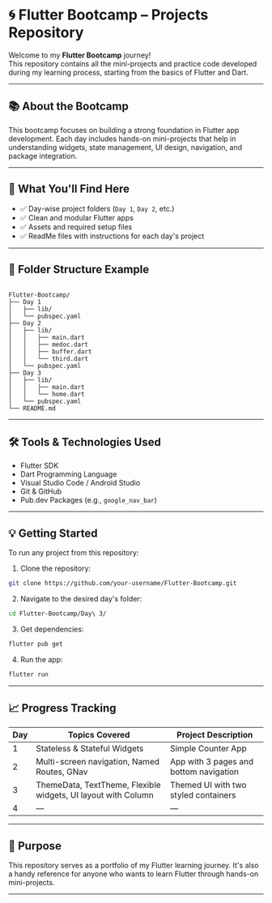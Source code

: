 # 🌀 Flutter Bootcamp – Projects Repository

Welcome to my **Flutter Bootcamp** journey!  
This repository contains all the mini-projects and practice code developed during my learning process, starting from the basics of Flutter and Dart.

---

## 📚 About the Bootcamp

This bootcamp focuses on building a strong foundation in Flutter app development. Each day includes hands-on mini-projects that help in understanding widgets, state management, UI design, navigation, and package integration.

---

## 🚀 What You'll Find Here

- ✅ Day-wise project folders (`Day 1`, `Day 2`, etc.)
- ✅ Clean and modular Flutter apps
- ✅ Assets and required setup files
- ✅ ReadMe files with instructions for each day's project

---

## 📁 Folder Structure Example

```

Flutter-Bootcamp/
├── Day 1
│   ├── lib/
│   └── pubspec.yaml
├── Day 2
│   ├── lib/
│   │   ├── main.dart
│   │   ├── medoc.dart
│   │   ├── buffer.dart
│   │   └── third.dart
│   └── pubspec.yaml
├── Day 3
│   ├── lib/
│   │   ├── main.dart
│   │   └── home.dart
│   └── pubspec.yaml
└── README.md

````

---

## 🛠️ Tools & Technologies Used

- Flutter SDK  
- Dart Programming Language  
- Visual Studio Code / Android Studio  
- Git & GitHub  
- Pub.dev Packages (e.g., `google_nav_bar`)  

---

## 💡 Getting Started

To run any project from this repository:

1. Clone the repository:

```bash
git clone https://github.com/your-username/Flutter-Bootcamp.git
````

2. Navigate to the desired day's folder:

```bash
cd Flutter-Bootcamp/Day\ 3/
```

3. Get dependencies:

```bash
flutter pub get
```

4. Run the app:

```bash
flutter run
```

---

## 📈 Progress Tracking

| Day | Topics Covered                                                | Project Description                    |
| --- | ------------------------------------------------------------- | -------------------------------------- |
| 1   | Stateless & Stateful Widgets                                  | Simple Counter App                     |
| 2   | Multi-screen navigation, Named Routes, GNav                   | App with 3 pages and bottom navigation |
| 3   | ThemeData, TextTheme, Flexible widgets, UI layout with Column | Themed UI with two styled containers   |
| 4   | —                                                             | —                                      |

---

## 📌 Purpose

This repository serves as a portfolio of my Flutter learning journey.
It's also a handy reference for anyone who wants to learn Flutter through hands-on mini-projects.

---
